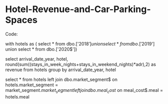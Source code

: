 # Hotel-Revenue-and-Car-Parking-Spaces

Code: 

with hotels as (
select *
from dbo.['2018$']
union
select *
from dbo.['2019$']
union
select *
from dbo.['2020$'])

select 
arrival_date_year,
hotel,
round(sum((stays_in_week_nights+stays_in_weekend_nights)*adr),2) as revenue
from hotels
group by arrival_date_year, hotel

select *
from hotels
left join dbo.market_segment$ 
on hotels.market_segment = market_segment$.market_segment
left join dbo.meal_cost$
on meal_cost$.meal = hotels.meal
